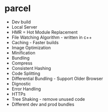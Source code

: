 # parcel

- Dev build
- Local Server
- HMR = Hot Module Replacement
- File Watching Algorithm - written in c++
- Caching - Faster builds
- Image Optimization
- Minification
- Bundling
- Compress
- Consistent Hashing
- Code Splitting
- Differential Bundling - Support Older Browser
- Dignostic
- Error Handling
- HTTPs
- Tree Shaking - remove unused code
- Different dev and prod bundles
